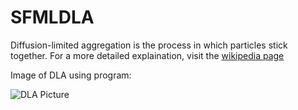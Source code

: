 # SFMLDLA
Diffusion-limited aggregation is the process in which particles stick together.  For a more detailed explaination, visit the [wikipedia page](https://en.wikipedia.org/wiki/Diffusion-limited_aggregation)

Image of DLA using program:

![DLA Picture](https://camo.githubusercontent.com/5c242e83ff40bf88a6640e85e0ecc91ee9730bda/687474703a2f2f6765656f6f6e2e636f6d2f70726f6a656374732f696d616765732f646c612e706e67 "DLA Simulation")
